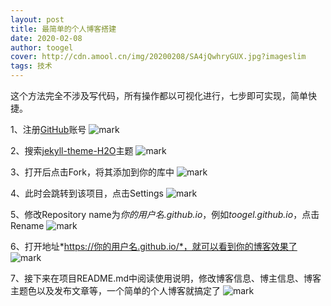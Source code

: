 ```yaml
---
layout: post
title: 最简单的个人博客搭建
date: 2020-02-08
author: toogel
cover: http://cdn.amool.cn/img/20200208/SA4jQwhryGUX.jpg?imageslim
tags: 技术
---
```

这个方法完全不涉及写代码，所有操作都以可视化进行，七步即可实现，简单快捷。

1、注册[GitHub](https://github.com/)账号
![mark](http://cdn.amool.cn/img/20200208/crMrJ1kRm9ng.png?imageslim)

2、搜索[jekyll-theme-H2O](https://github.com/kaeyleo/jekyll-theme-H2O)主题
![mark](http://cdn.amool.cn/img/20200208/C8ieQGULfmOX.png?imageslim)

3、打开后点击Fork，将其添加到你的库中
![mark](http://cdn.amool.cn/img/20200208/N0v4i9TgboWX.png?imageslim)

4、此时会跳转到该项目，点击Settings
![mark](http://cdn.amool.cn/img/20200208/bnPY33Fccvdk.png?imageslim)

5、修改Repository name为*你的用户名.github.io*，例如*toogel.github.io*，点击Rename
![mark](http://cdn.amool.cn/img/20200208/sSEB8kS3VVRE.png?imageslim)

6、打开地址*https://你的用户名.github.io/*，就可以看到你的博客效果了
![mark](http://cdn.amool.cn/img/20200208/zIjOxynaCwhV.png?imageslim)

7、接下来在项目README.md中阅读使用说明，修改博客信息、博主信息、博客主题色以及发布文章等，一个简单的个人博客就搞定了
![mark](http://cdn.amool.cn/img/20200208/9HbRg0GEocO7.png?imageslim)

